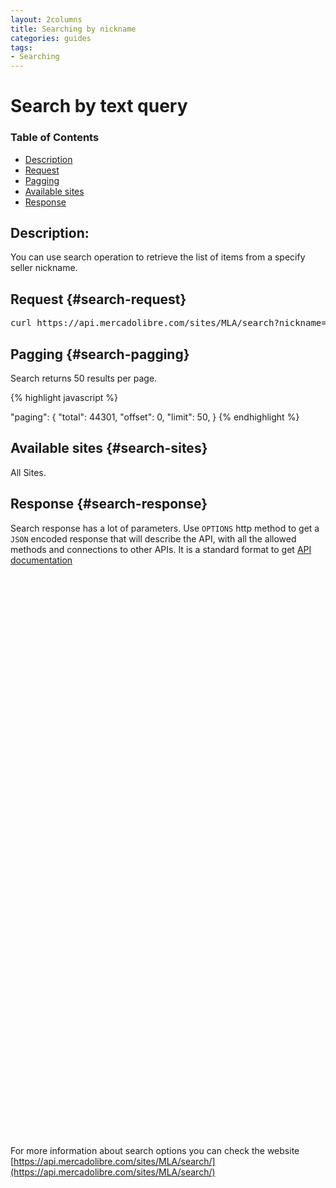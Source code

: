 ```yaml
---
layout: 2columns
title: Searching by nickname
categories: guides
tags: 
- Searching
---
```


# Search by text query

### Table of Contents
- [Description](#search-description)
- [Request](#search-request)
- [Pagging](#search-pagging)
- [Available sites](#search-sites)
- [Response](#search-response)

## Description:

You can use search operation to retrieve the list of items from a specify seller nickname.

## Request {#search-request}

<pre class="terminal">
curl https://api.mercadolibre.com/sites/MLA/search?nickname=.....
</pre>


## Pagging {#search-pagging}

Search returns 50 results per page.

{% highlight javascript %}

  "paging": {
    "total": 44301,
    "offset": 0,
    "limit": 50,
  }
{% endhighlight %}


## Available sites {#search-sites}

All Sites. 

## Response {#search-response}

Search response has a lot of parameters. Use <code>OPTIONS</code> http method to get a <code>JSON</code> encoded response that will describe the API, with all the allowed methods and connections to other APIs. It is a standard format to get [API documentation](/design-considerations/#options) 

<iframe id="search_api_embed"
  src="javascript:void(0)"
    scrolling="no"
      frameborder="0"
        width="100%"
          height="900">
</iframe>
<script type="text/javascript">
            document.getElementById('search_api_embed').src ='https://api.mercadolibre.com/sites/MLA/search?nickname=TEST';
</script>


For more information about search options you can check the website [https://api.mercadolibre.com/sites/MLA/search/](https://api.mercadolibre.com/sites/MLA/search/)




